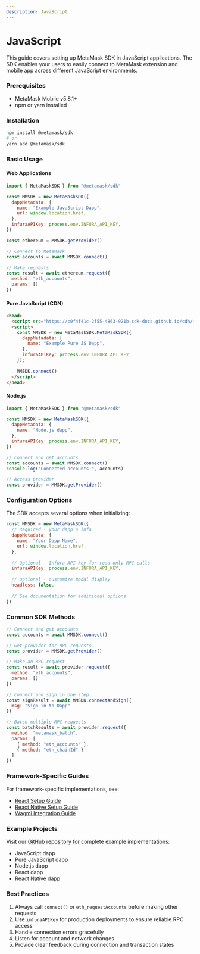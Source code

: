 ```yaml
---
description: JavaScript
---
```


# JavaScript

This guide covers setting up MetaMask SDK in JavaScript applications. The SDK enables your users to easily connect to MetaMask extension and mobile app across different JavaScript environments.

### Prerequisites

- MetaMask Mobile v5.8.1+
- npm or yarn installed

### Installation

```bash
npm install @metamask/sdk
# or
yarn add @metamask/sdk
```

### Basic Usage

#### Web Applications

```javascript
import { MetaMaskSDK } from "@metamask/sdk"

const MMSDK = new MetaMaskSDK({
  dappMetadata: {
    name: "Example JavaScript Dapp",
    url: window.location.href,
  },
  infuraAPIKey: process.env.INFURA_API_KEY,
})

const ethereum = MMSDK.getProvider()

// Connect to MetaMask
const accounts = await MMSDK.connect()

// Make requests
const result = await ethereum.request({ 
  method: "eth_accounts", 
  params: [] 
})
```

#### Pure JavaScript (CDN)

```html
<head>
  <script src="https://c0f4f41c-2f55-4863-921b-sdk-docs.github.io/cdn/metamask-sdk.js"></script>
  <script>
    const MMSDK = new MetaMaskSDK.MetaMaskSDK({
      dappMetadata: {
        name: "Example Pure JS Dapp",
      },
      infuraAPIKey: process.env.INFURA_API_KEY,
    });
    
    MMSDK.connect()
  </script>
</head>
```

#### Node.js

```javascript
import { MetaMaskSDK } from "@metamask/sdk"

const MMSDK = new MetaMaskSDK({
  dappMetadata: {
    name: "Node.js dapp",
  },
  infuraAPIKey: process.env.INFURA_API_KEY,
})

// Connect and get accounts
const accounts = await MMSDK.connect()
console.log("Connected accounts:", accounts)

// Access provider
const provider = MMSDK.getProvider()
```

### Configuration Options

The SDK accepts several options when initializing:

```javascript
const MMSDK = new MetaMaskSDK({
  // Required - your dapp's info
  dappMetadata: {
    name: "Your Dapp Name",
    url: window.location.href,
  },
  
  // Optional - Infura API key for read-only RPC calls
  infuraAPIKey: process.env.INFURA_API_KEY,
  
  // Optional - customize modal display
  headless: false,
  
  // See documentation for additional options
})
```

### Common SDK Methods

```javascript
// Connect and get accounts
const accounts = await MMSDK.connect()

// Get provider for RPC requests
const provider = MMSDK.getProvider()

// Make an RPC request
const result = await provider.request({ 
  method: "eth_accounts",
  params: [] 
})

// Connect and sign in one step
const signResult = await MMSDK.connectAndSign({ 
  msg: "Sign in to Dapp" 
})

// Batch multiple RPC requests
const batchResults = await provider.request({
  method: "metamask_batch",
  params: [
    { method: "eth_accounts" },
    { method: "eth_chainId" }
  ]
})
```

### Framework-Specific Guides

For framework-specific implementations, see:
- [React Setup Guide](react)
- [React Native Setup Guide](react-native) 
- [Wagmi Integration Guide](javascript-wagmi)

### Example Projects

Visit our [GitHub repository](https://github.com/MetaMask/metamask-sdk/tree/main/packages/examples) for complete example implementations:
- JavaScript dapp
- Pure JavaScript dapp
- Node.js dapp
- React dapp
- React Native dapp

### Best Practices

1. Always call `connect()` or `eth_requestAccounts` before making other requests
2. Use `infuraAPIKey` for production deployments to ensure reliable RPC access
3. Handle connection errors gracefully
4. Listen for account and network changes
5. Provide clear feedback during connection and transaction states